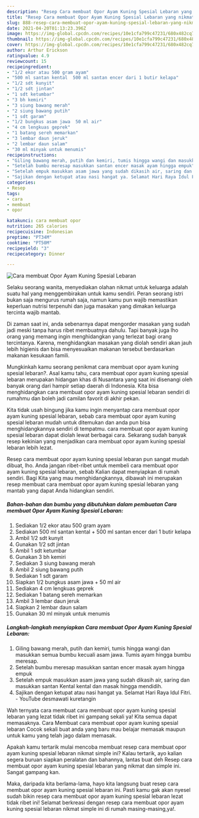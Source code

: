 ```yaml
---
description: "Resep Cara membuat Opor Ayam Kuning Spesial Lebaran yang nikmat Untuk Jualan"
title: "Resep Cara membuat Opor Ayam Kuning Spesial Lebaran yang nikmat Untuk Jualan"
slug: 888-resep-cara-membuat-opor-ayam-kuning-spesial-lebaran-yang-nikmat-untuk-jualan
date: 2021-04-20T01:13:23.396Z
image: https://img-global.cpcdn.com/recipes/10e1cfa799c47231/680x482cq70/cara-membuat-opor-ayam-kuning-spesial-lebaran-foto-resep-utama.jpg
thumbnail: https://img-global.cpcdn.com/recipes/10e1cfa799c47231/680x482cq70/cara-membuat-opor-ayam-kuning-spesial-lebaran-foto-resep-utama.jpg
cover: https://img-global.cpcdn.com/recipes/10e1cfa799c47231/680x482cq70/cara-membuat-opor-ayam-kuning-spesial-lebaran-foto-resep-utama.jpg
author: Arthur Erickson
ratingvalue: 4.9
reviewcount: 15
recipeingredient:
- "1/2 ekor atau 500 gram ayam"
- "500 ml santan kental  500 ml santan encer dari 1 butir kelapa"
- "1/2 sdt kunyit"
- "1/2 sdt jintan"
- "1 sdt ketumbar"
- "3 bh kemiri"
- "3 siung bawang merah"
- "2 siung bawang putih"
- "1 sdt garam"
- "1/2 bungkus asam jawa  50 ml air"
- "4 cm lengkuas geprek"
- "1 batang sereh memarkan"
- "3 lembar daun jeruk"
- "2 lembar daun salam"
- "30 ml minyak untuk menumis"
recipeinstructions:
- "Giling bawang merah, putih dan kemiri, tumis hingga wangi dan masukkan semua bumbu kecuali asam jawa. Tumis ayam hingga bumbu meresap."
- "Setelah bumbu meresap masukkan santan encer masak ayam hingga empuk"
- "Setelah empuk masukkan asam jawa yang sudah dikasih air, saring dan masukkan santan Kental kental dan masak hingga mendidih."
- "Sajikan dengan ketupat atau nasi hangat ya. Selamat Hari Raya Idul Fitri. YouTube desmawati kuretangin"
categories:
- Resep
tags:
- cara
- membuat
- opor

katakunci: cara membuat opor 
nutrition: 265 calories
recipecuisine: Indonesian
preptime: "PT34M"
cooktime: "PT50M"
recipeyield: "3"
recipecategory: Dinner

---
```



![Cara membuat Opor Ayam Kuning Spesial Lebaran](https://img-global.cpcdn.com/recipes/10e1cfa799c47231/680x482cq70/cara-membuat-opor-ayam-kuning-spesial-lebaran-foto-resep-utama.jpg)

Selaku seorang wanita, menyediakan olahan nikmat untuk keluarga adalah suatu hal yang menggembirakan untuk kamu sendiri. Peran seorang istri bukan saja mengurus rumah saja, namun kamu pun wajib memastikan keperluan nutrisi terpenuhi dan juga masakan yang dimakan keluarga tercinta wajib mantab.

Di zaman  saat ini, anda sebenarnya dapat mengorder masakan yang sudah jadi meski tanpa harus ribet membuatnya dahulu. Tapi banyak juga lho orang yang memang ingin menghidangkan yang terlezat bagi orang tercintanya. Karena, menghidangkan masakan yang diolah sendiri akan jauh lebih higienis dan bisa menyesuaikan makanan tersebut berdasarkan makanan kesukaan famili. 



Mungkinkah kamu seorang penikmat cara membuat opor ayam kuning spesial lebaran?. Asal kamu tahu, cara membuat opor ayam kuning spesial lebaran merupakan hidangan khas di Nusantara yang saat ini disenangi oleh banyak orang dari hampir setiap daerah di Indonesia. Kita bisa menghidangkan cara membuat opor ayam kuning spesial lebaran sendiri di rumahmu dan boleh jadi camilan favorit di akhir pekan.

Kita tidak usah bingung jika kamu ingin menyantap cara membuat opor ayam kuning spesial lebaran, sebab cara membuat opor ayam kuning spesial lebaran mudah untuk ditemukan dan anda pun bisa menghidangkannya sendiri di tempatmu. cara membuat opor ayam kuning spesial lebaran dapat diolah lewat berbagai cara. Sekarang sudah banyak resep kekinian yang menjadikan cara membuat opor ayam kuning spesial lebaran lebih lezat.

Resep cara membuat opor ayam kuning spesial lebaran pun sangat mudah dibuat, lho. Anda jangan ribet-ribet untuk membeli cara membuat opor ayam kuning spesial lebaran, sebab Kalian dapat menyiapkan di rumah sendiri. Bagi Kita yang mau menghidangkannya, dibawah ini merupakan resep membuat cara membuat opor ayam kuning spesial lebaran yang mantab yang dapat Anda hidangkan sendiri.

<!--inarticleads1-->

##### Bahan-bahan dan bumbu yang dibutuhkan dalam pembuatan Cara membuat Opor Ayam Kuning Spesial Lebaran:

1. Sediakan 1/2 ekor atau 500 gram ayam
1. Sediakan 500 ml santan kental + 500 ml santan encer dari 1 butir kelapa
1. Ambil 1/2 sdt kunyit
1. Gunakan 1/2 sdt jintan
1. Ambil 1 sdt ketumbar
1. Gunakan 3 bh kemiri
1. Sediakan 3 siung bawang merah
1. Ambil 2 siung bawang putih
1. Sediakan 1 sdt garam
1. Siapkan 1/2 bungkus asam jawa + 50 ml air
1. Sediakan 4 cm lengkuas geprek
1. Sediakan 1 batang sereh memarkan
1. Ambil 3 lembar daun jeruk
1. Siapkan 2 lembar daun salam
1. Gunakan 30 ml minyak untuk menumis




<!--inarticleads2-->

##### Langkah-langkah menyiapkan Cara membuat Opor Ayam Kuning Spesial Lebaran:

1. Giling bawang merah, putih dan kemiri, tumis hingga wangi dan masukkan semua bumbu kecuali asam jawa. Tumis ayam hingga bumbu meresap.
1. Setelah bumbu meresap masukkan santan encer masak ayam hingga empuk
1. Setelah empuk masukkan asam jawa yang sudah dikasih air, saring dan masukkan santan Kental kental dan masak hingga mendidih.
1. Sajikan dengan ketupat atau nasi hangat ya. Selamat Hari Raya Idul Fitri. - YouTube desmawati kuretangin




Wah ternyata cara membuat cara membuat opor ayam kuning spesial lebaran yang lezat tidak ribet ini gampang sekali ya! Kita semua dapat memasaknya. Cara Membuat cara membuat opor ayam kuning spesial lebaran Cocok sekali buat anda yang baru mau belajar memasak maupun untuk kamu yang telah jago dalam memasak.

Apakah kamu tertarik mulai mencoba membuat resep cara membuat opor ayam kuning spesial lebaran nikmat simple ini? Kalau tertarik, ayo kalian segera buruan siapkan peralatan dan bahannya, lantas buat deh Resep cara membuat opor ayam kuning spesial lebaran yang nikmat dan simple ini. Sangat gampang kan. 

Maka, daripada kita berlama-lama, hayo kita langsung buat resep cara membuat opor ayam kuning spesial lebaran ini. Pasti kamu gak akan nyesel sudah bikin resep cara membuat opor ayam kuning spesial lebaran lezat tidak ribet ini! Selamat berkreasi dengan resep cara membuat opor ayam kuning spesial lebaran nikmat simple ini di rumah masing-masing,ya!.

